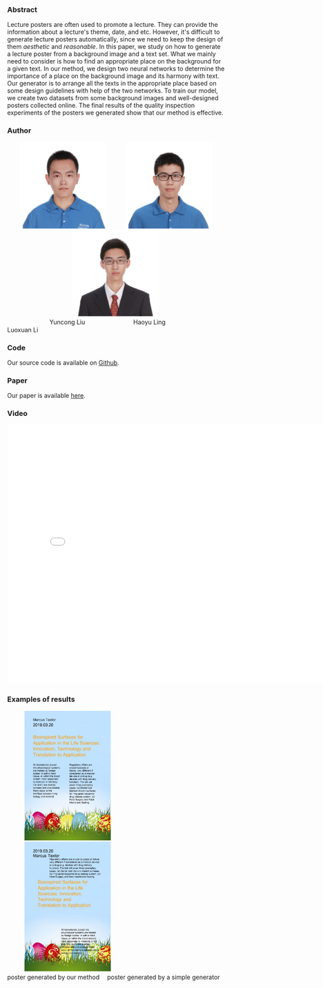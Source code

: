 ### Abstract
Lecture posters are often used to promote a lecture. They can provide the information about a lecture's theme, date, and etc. However, it's difficult to generate lecture posters automatically, since we need to keep the design of them *aesthetic* and *reasonable*. In this paper, we study on how to generate a lecture poster from a background image and a text set. What we mainly need to consider is how to find an appropriate place on the background for a given text. In our method, we design two neural networks to determine the importance of a place on the background image and its harmony with text. Our generator is to arrange all the texts in the appropriate place based on some design guidelines with help of the two networks. To train our model, we create two datasets from some background images and well-designed posters collected online. The final results of the quality inspection experiments of the posters we generated show that our method is effective.

### Author

<center class="half">
    <img style="margin: 0px 20px;" src="lyc.jpeg" width="200"/>
    <img style="margin: 0px 20px;" src="lhy.jpeg" width="200"/>
    <img style="margin: 0px 20px;" src="llx.jpeg" width="200"/>
</center>
　　　　　　　Yuncong Liu　　　　　　　　Haoyu Ling　　　　　　　　　Luoxuan Li

### Code
Our source code is available on [Github](https://github.com/yydy94/Lecture-poster-generator).
### Paper
Our paper is available [here](https://github.com/yydy94/Lecture-poster-generator/blob/gh-pages/A_Lecture_Poster_Generator.pdf).
### Video

<iframe height="600" width="800" src="//player.bilibili.com/player.html?aid=82895086&cid=141817885&page=1" scrolling="no" border="0" frameborder="no" framespacing="0" allowfullscreen="true"> </iframe>

### Examples of results
<img style="margin: 0px 40px;" src="good_poster.jpg" width="200"/>
<img style="margin: 0px 40px;" src="bad_poster.jpg" width="200"/>
<br>
poster generated by our method 　poster generated by a simple generator

